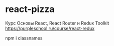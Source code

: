 # react-pizza

Курс Основы React, React Router и Redux Toolkit
https://purpleschool.ru/course/react-redux

npm i classnames
